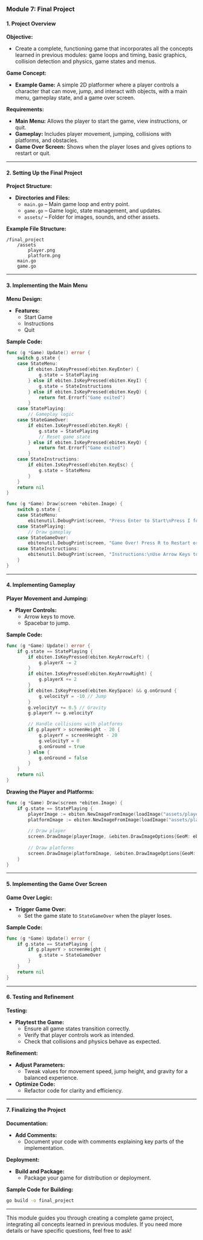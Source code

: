 ### **Module 7: Final Project**

#### **1. Project Overview**

**Objective:**
- Create a complete, functioning game that incorporates all the concepts learned in previous modules: game loops and timing, basic graphics, collision detection and physics, game states and menus.

**Game Concept:**
- **Example Game:** A simple 2D platformer where a player controls a character that can move, jump, and interact with objects, with a main menu, gameplay state, and a game over screen.

**Requirements:**
- **Main Menu:** Allows the player to start the game, view instructions, or quit.
- **Gameplay:** Includes player movement, jumping, collisions with platforms, and obstacles.
- **Game Over Screen:** Shows when the player loses and gives options to restart or quit.

---

#### **2. Setting Up the Final Project**

**Project Structure:**
- **Directories and Files:**
  - `main.go` – Main game loop and entry point.
  - `game.go` – Game logic, state management, and updates.
  - `assets/` – Folder for images, sounds, and other assets.

**Example File Structure:**
```
/final_project
    /assets
        player.png
        platform.png
    main.go
    game.go
```

---

#### **3. Implementing the Main Menu**

**Menu Design:**
- **Features:**
  - Start Game
  - Instructions
  - Quit

**Sample Code:**

```go
func (g *Game) Update() error {
    switch g.state {
    case StateMenu:
        if ebiten.IsKeyPressed(ebiten.KeyEnter) {
            g.state = StatePlaying
        } else if ebiten.IsKeyPressed(ebiten.KeyI) {
            g.state = StateInstructions
        } else if ebiten.IsKeyPressed(ebiten.KeyQ) {
            return fmt.Errorf("Game exited")
        }
    case StatePlaying:
        // Gameplay logic
    case StateGameOver:
        if ebiten.IsKeyPressed(ebiten.KeyR) {
            g.state = StatePlaying
            // Reset game state
        } else if ebiten.IsKeyPressed(ebiten.KeyQ) {
            return fmt.Errorf("Game exited")
        }
    case StateInstructions:
        if ebiten.IsKeyPressed(ebiten.KeyEsc) {
            g.state = StateMenu
        }
    }
    return nil
}

func (g *Game) Draw(screen *ebiten.Image) {
    switch g.state {
    case StateMenu:
        ebitenutil.DebugPrint(screen, "Press Enter to Start\nPress I for Instructions\nPress Q to Quit")
    case StatePlaying:
        // Draw gameplay
    case StateGameOver:
        ebitenutil.DebugPrint(screen, "Game Over! Press R to Restart or Q to Quit")
    case StateInstructions:
        ebitenutil.DebugPrint(screen, "Instructions:\nUse Arrow Keys to Move\nPress Space to Jump\nPress Esc to Return to Menu")
    }
}
```

---

#### **4. Implementing Gameplay**

**Player Movement and Jumping:**
- **Player Controls:**
  - Arrow keys to move.
  - Spacebar to jump.

**Sample Code:**

```go
func (g *Game) Update() error {
    if g.state == StatePlaying {
        if ebiten.IsKeyPressed(ebiten.KeyArrowLeft) {
            g.playerX -= 2
        }
        if ebiten.IsKeyPressed(ebiten.KeyArrowRight) {
            g.playerX += 2
        }
        if ebiten.IsKeyPressed(ebiten.KeySpace) && g.onGround {
            g.velocityY = -10 // Jump
        }
        g.velocityY += 0.5 // Gravity
        g.playerY += g.velocityY

        // Handle collisions with platforms
        if g.playerY > screenHeight - 20 {
            g.playerY = screenHeight - 20
            g.velocityY = 0
            g.onGround = true
        } else {
            g.onGround = false
        }
    }
    return nil
}
```

**Drawing the Player and Platforms:**

```go
func (g *Game) Draw(screen *ebiten.Image) {
    if g.state == StatePlaying {
        playerImage := ebiten.NewImageFromImage(loadImage("assets/player.png"))
        platformImage := ebiten.NewImageFromImage(loadImage("assets/platform.png"))
        
        // Draw player
        screen.DrawImage(playerImage, &ebiten.DrawImageOptions{GeoM: ebiten.GeoM.Translate(g.playerX, g.playerY)})
        
        // Draw platforms
        screen.DrawImage(platformImage, &ebiten.DrawImageOptions{GeoM: ebiten.GeoM.Translate(100, screenHeight-20)})
    }
}
```

---

#### **5. Implementing the Game Over Screen**

**Game Over Logic:**
- **Trigger Game Over:**
  - Set the game state to `StateGameOver` when the player loses.

**Sample Code:**

```go
func (g *Game) Update() error {
    if g.state == StatePlaying {
        if g.playerY > screenHeight {
            g.state = StateGameOver
        }
    }
    return nil
}
```

---

#### **6. Testing and Refinement**

**Testing:**
- **Playtest the Game:**
  - Ensure all game states transition correctly.
  - Verify that player controls work as intended.
  - Check that collisions and physics behave as expected.

**Refinement:**
- **Adjust Parameters:**
  - Tweak values for movement speed, jump height, and gravity for a balanced experience.
- **Optimize Code:**
  - Refactor code for clarity and efficiency.

---

#### **7. Finalizing the Project**

**Documentation:**
- **Add Comments:**
  - Document your code with comments explaining key parts of the implementation.

**Deployment:**
- **Build and Package:**
  - Package your game for distribution or deployment.

**Sample Code for Building:**

```bash
go build -o final_project
```

---

This module guides you through creating a complete game project, integrating all concepts learned in previous modules. If you need more details or have specific questions, feel free to ask!